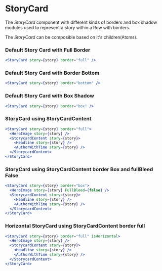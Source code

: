 # StoryCard

The _StoryCard_ component with different kinds of borders and box shadow modules used to represent a story within a Row with borders.

The _StoryCard_ can be composible based on it's children(Atoms).

### Default Story Card with Full Border

```jsx
<StoryCard story={story} border="full" />
```

### Default Story Card with Border Bottom

```jsx
<StoryCard story={story} border="bottom" />
```

### Default Story Card with Box Shadow

```jsx
<StoryCard story={story} border="box" />
```

### StoryCard using StoryCardContent

```jsx
<StoryCard story={story} border="full">
  <HeroImage story={story} />
  <StorycardContent story={story}>
    <Headline story={story} />
    <AuthorWithTime story={story} />
  </StorycardContent>
</StoryCard>
```

### StoryCard using StoryCardContent border Box and fullBleed False

```jsx
<StoryCard story={story} border="box">
  <HeroImage story={story} FullBleed={false} />
  <StorycardContent story={story}>
    <Headline story={story} />
    <AuthorWithTime story={story} />
  </StorycardContent>
</StoryCard>
```

### Horizontal StoryCard using StoryCardContent border full

```jsx
<StoryCard story={story} border="full" isHorizontal>
  <HeroImage story={story} />
  <StorycardContent story={story}>
    <Headline story={story} />
    <AuthorWithTime story={story} />
  </StorycardContent>
</StoryCard>
```

<!-- PROPS -->
